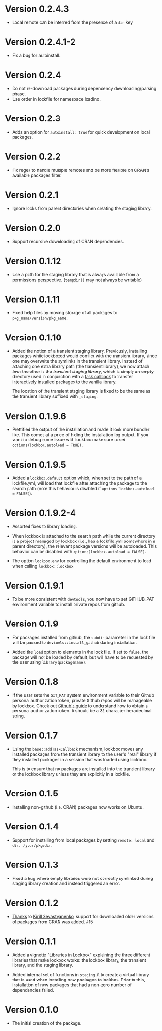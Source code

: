 # Version 0.2.4.3

  * Local remote can be inferred from the presence of a `dir` key.

# Version 0.2.4.1-2

  * Fix a bug for autoinstall.

# Version 0.2.4

  * Do not re-download packages during dependency downloading/parsing phase.
  * Use order in lockfile for namespace loading.

# Version 0.2.3

  * Adds an option for `autoinstall: true` for quick development on local packages.

# Version 0.2.2

  * Fix regex to handle multiple remotes and be more flexible on CRAN's available packages filter.

# Version 0.2.1

  * Ignore locks from parent directories when creating the staging library.

# Version 0.2.0

  * Support recursive downloading of CRAN dependencies.

# Version 0.1.12

  * Use a path for the staging library that is always available
    from a permissions perspective. (`tempdir()` may not always be
    writable) 

# Version 0.1.11

  * Fixed help files by moving storage of all packages to `pkg_name/version/pkg_name`.

# Version 0.1.10

  * Added the notion of a transient staging library. Previously, installing packages
    while lockboxed would conflict with the transient library, since one may overwrite
    the symlinks in the transient library. Instead of attaching one extra library path
    (the transient library), we now attach *two*: the other is the *transient
    staging library*, which is simply an empty directory used in conjunction with
    a [task callback](https://stat.ethz.ch/R-manual/R-devel/library/base/html/taskCallbackManager.html)
    to transfer interactively installed packages to the vanilla library.

    The location of the transient staging library is fixed to be the 
    same as the transient library suffixed with `_staging`.

# Version 0.1.9.6

  * Prettified the output of the installation and made it look more bundler like.
    This comes at a price of hiding the installation log output. If you want
    to debug some issue with lockbox make sure to set `options(lockbox.autoload = TRUE)`.

# Version 0.1.9.5

  * Added a `lockbox.default` option which, when set to the path of a
    lockfile.yml, will load that lockfile after attaching the package
    to the search path (note this behavior is disabled if
    `options(lockbox.autoload = FALSE)`).

# Version 0.1.9.2-4

  * Assorted fixes to library loading.

  * When lockbox is attached to the search path while the current directory
    is a project managed by lockbox (i.e., has a lockfile.yml somewhere in
    a parent directory), the relevant package versions will be autoloaded.
    This behavior can be disabled with `options(lockbox.autoload = FALSE)`.

  * The option `lockbox.env` for controlling the default environment to
    load when calling `lockbox::lockbox`.

# Version 0.1.9.1

  * To be more consistent with `devtools`, you now have to set GITHUB_PAT
    environment variable to install private repos from github.

# Version 0.1.9

  * For packages installed from github, the `subdir` parameter in the lock file
    will be passed to `devtools::install_github` during installation.

  * Added the `load` option to elements in the lock file. If set to `false`,
    the package will not be loaded by default, but will have to be requested
    by the user using `library(packagename)`.

# Version 0.1.8

  * If the user sets the `GIT_PAT` system environment variable to their Github
    personal authorization token, private Github repos will be manageable by lockbox.
    Check out [Github's guide](https://help.github.com/articles/creating-an-access-token-for-command-line-use/)
    to understand how to obtain a personal authorization token. It should be a
    32 character hexadecimal string.

# Version 0.1.7

  * Using the `base::addTaskCallback` mechanism, lockbox moves any installed
    packages from the transient library to the user's "real" library if
    they installed packages in a session that was loaded using lockbox.

    This is to ensure that no packages are installed into the transient library
    or the lockbox library unless they are explicitly in a lockfile.

# Version 0.1.5

  * Installing non-github (i.e. CRAN) packages now works on Ubuntu.

# Version 0.1.4

  * Support for installing from local packages by setting `remote: local`
    and `dir: /your/pkg/dir`.

# Version 0.1.3

  * Fixed a bug where empty libraries were not correctly symlinked during staging
    library creation and instead triggered an error.

# Version 0.1.2

  * [Thanks](https://github.com/robertzk/lockbox/pull/6) to [Kirill Sevastyanenko](https://github.com/kirillseva),
    support for downloaded older versions of packages from CRAN was added. #15

# Version 0.1.1

  * Added a vignette "Libraries in Lockbox" explaining the three different libraries
    that make lockbox works: the lockbox library, the transient library, and the
    staging library.

  * Added internal set of functions in `staging.R` to create a virtual library
    that is used when installing new packages to lockbox. Prior to this,
    installation of new packages that had a non-zero number of dependencies
    failed.

# Version 0.1.0

  * The initial creation of the package.
